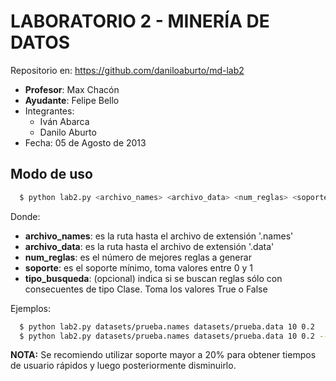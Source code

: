 LABORATORIO 2 - MINERÍA DE DATOS
================================

Repositorio en: <https://github.com/daniloaburto/md-lab2>

- **Profesor**: Max Chacón
- **Ayudante**: Felipe Bello
- Integrantes: 
    - Iván Abarca
    - Danilo Aburto
- Fecha: 05 de Agosto de 2013

Modo de uso
-----------
```sh
  $ python lab2.py <archivo_names> <archivo_data> <num_reglas> <soporte> [--classes=<tipo_busqueda>]
```

Donde:

- **archivo_names**: es la ruta hasta el archivo de extensión '.names'
- **archivo_data**:  es la ruta hasta el archivo de extensión '.data'
- **num_reglas**:    es el número de mejores reglas a generar
- **soporte**:       es el soporte mínimo, toma valores entre 0 y 1
- **tipo_busqueda**: (opcional) indica si se buscan reglas sólo con consecuentes de tipo Clase. Toma los valores True o False
    
Ejemplos:

```sh
  $ python lab2.py datasets/prueba.names datasets/prueba.data 10 0.2
  $ python lab2.py datasets/prueba.names datasets/prueba.data 10 0.2 --classes=True
```


**NOTA:**
Se recomiendo utilizar soporte mayor a 20% para obtener tiempos de
usuario rápidos y luego posteriormente disminuirlo.
